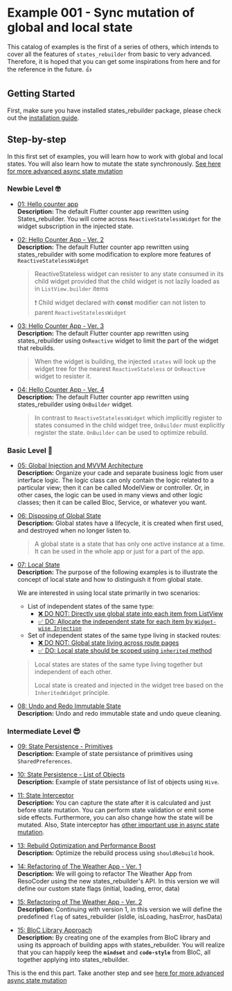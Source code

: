 # Example 001 - Sync mutation of global and local state

This catalog of examples is the first of a series of others, which intends to cover all the features of `states_rebuilder` from basic to very advanced. Therefore, it is hoped that you can get some inspirations from here and for the reference in the future. :+1:


## Getting Started
First, make sure you have installed states_rebuilder package, please check out the [installation guide](https://github.com/GIfatahTH/states_rebuilder/tree/master/states_rebuilder_package#getting-started-with-states_rebuilder). 


## Step-by-step
In this first set of examples, you will learn how to work with global and local states. You will also learn how to mutate the state synchronously. [See here for more advanced async state mutation](./../ex002_00_async_global_and_local_state)

### Newbie Level :nerd_face:

- [01: Hello counter app](https://github.com/GIfatahTH/states_rebuilder/blob/dev/examples/ex001_00_sync_global_and_local_state/lib/ex_001_00_default_counter_app.dart)
   <br /><b> Description: </b>
  The default Flutter counter app rewritten using States_rebuilder. You will come across `ReactiveStatelessWidget` for the widget subscription in the injected state.

- [02: Hello Counter App - Ver. 2](https://github.com/GIfatahTH/states_rebuilder/blob/dev/examples/ex001_00_sync_global_and_local_state/lib/ex_002_00_default_counter_app.dart)
   <br />**Description:**
  The default Flutter counter app rewritten using states_rebuilder with some modification to explore more features of `ReactiveStatelessWidget`
   > ReactiveStateless widget can resister to any state consumed in its child widget provided that the child widget is not lazily loaded as in `ListView.builder` items
   > 
   > :heavy_exclamation_mark:	 Child widget declared with **const** modifier can not listen to parent `ReactiveStatelessWidget`

- [03: Hello Counter App - Ver. 3](https://github.com/GIfatahTH/states_rebuilder/blob/dev/examples/ex001_00_sync_global_and_local_state/lib/ex_003_00_default_counter_app.dart)
   <br />**Description:**
  The default Flutter counter app rewritten using states_rebuilder using `OnReactive` widget to limit the part of the widget that rebuilds.
  > When the widget is building, the injected `states` will look up the widget tree for the nearest `ReactiveStateless` or `OnReactive` widget to resister it.

- [04: Hello Counter App - Ver. 4](https://github.com/GIfatahTH/states_rebuilder/blob/dev/examples/ex001_00_sync_global_and_local_state/lib/ex_004_00_default_counter_app.dart)
   <br />**Description:**
  The default Flutter counter app rewritten using states_rebuilder using `OnBuilder` widget.
  > In contrast to `ReactiveStatelessWidget` which implicitly register to states consumed in the child widget tree, `OnBuilder` must explicitly register the state. `OnBuilder` can be used to optimize rebuild.


### Basic Level :monocle_face:

- [05: Global Injection and MVVM Architecture](https://github.com/GIfatahTH/states_rebuilder/blob/dev/examples/ex001_00_sync_global_and_local_state/lib/ex_005_00_model_view_view_model_counter_app.dart)
   <br />**Description:**
  Organize your cade and separate business logic from user interface logic. The logic class can only contain the logic related to a particular view; then it can be called ModelView or controller. Or, in other cases, the logic can be used in many views and other logic classes; then it can be called Bloc, Service, or whatever you want.

 - [06: Disposing of Global State](https://github.com/GIfatahTH/states_rebuilder/blob/dev/examples/ex001_00_sync_global_and_local_state/lib/ex_006_00_disposing_state.dart)
   <br />**Description:**
  Global states have a lifecycle, it is created when first used, and destroyed when no longer listen to.
   > A global state is a state that has only one active instance at a time. It can be used in the whole app or just for a part of the app.

 - [07: Local State]()
   <br />**Description:**
  The purpose of the following examples is to illustrate the concept of local state and how to distinguish it from global state.

     We are interested in using local state primarily in two scenarios:
      * List of independent states of the same type:
         - [:x: DO NOT: Directly use global state into each item from ListView](https://github.com/GIfatahTH/states_rebuilder/blob/dev/examples/ex001_00_sync_global_and_local_state/lib/ex_007_00_local_state_the_wrong_way.dart)
         - [:white_check_mark: DO: Allocate the independent state for each item by `Widget-wise Injection`](https://github.com/GIfatahTH/states_rebuilder/blob/dev/examples/ex001_00_sync_global_and_local_state/lib/ex_008_00_local_state_the_right_way.dart)
      * Set of independent states of the same type living in stacked routes:
         - [:x: DO NOT: Global state living across route pages](https://github.com/GIfatahTH/states_rebuilder/blob/dev/examples/ex001_00_sync_global_and_local_state/lib/ex_009_00_local_state_the_wrong_way.dart)
         - [:white_check_mark: DO: Local state should be scoped using `inherited` method](https://github.com/GIfatahTH/states_rebuilder/blob/dev/examples/ex001_00_sync_global_and_local_state/lib/ex_010_00_local_state_the_right_way.dart)
    > Local states are states of the same type living together but independent of each other.
    > 
    > Local state is created and injected in the widget tree based on the `InheritedWidget` principle.
   
 - [08: Undo and Redo Immutable State](https://github.com/GIfatahTH/states_rebuilder/blob/dev/examples/ex001_00_sync_global_and_local_state/lib/ex_011_00_undo_and_redo_state.dart)
   <br />**Description:**
  Undo and redo immutable state and undo queue cleaning.


### Intermediate Level :sunglasses:

 - [09: State Persistence - Primitives](https://github.com/GIfatahTH/states_rebuilder/blob/dev/examples/ex001_00_sync_global_and_local_state/lib/ex_012_00_state_persistance.dart)
   <br />**Description:**
  Example of state persistance of primitives using `SharedPreferences`.

 - [10: State Persistence - List of Objects](https://github.com/GIfatahTH/states_rebuilder/blob/dev/examples/ex001_00_sync_global_and_local_state/lib/ex_013_00_state_persistance_List_of_Object.dart)
   <br />**Description:**
  Example of state persistance of list of objects using `Hive`.

 - [11: State Interceptor](https://github.com/GIfatahTH/states_rebuilder/blob/dev/examples/ex001_00_sync_global_and_local_state/lib/ex_014_00_state_interceptor.dart)
   <br />**Description:**
  You can capture the state after it is calculated and just before state mutation. You can perform state validation or emit some side effects. Furthermore, you can also change how the state will be mutated. Also, State interceptor has [other important use in async state mutation](./../ex002_00_async_global_and_local_state).

 - [13: Rebuild Optimization and Performance Boost](https://github.com/GIfatahTH/states_rebuilder/blob/dev/examples/ex001_00_sync_global_and_local_state/lib/ex_016_00_performance_optimization.dart)
   <br />**Description:**
  Optimize the rebuild process using `shouldRebuild` hook.

 - [14: Refactoring of The Weather App - Ver. 1](https://github.com/GIfatahTH/states_rebuilder/blob/dev/examples/ex001_00_sync_global_and_local_state/lib/ex_018_00_weather_app_example.dart)
   <br />**Description:**
    We will going to refactor The Weather App from ResoCoder using the new states_rebuilder's API. In this version we will define our custom state flags (initial, loading, error, data)

 - [15: Refactoring of The Weather App - Ver. 2](https://github.com/GIfatahTH/states_rebuilder/blob/dev/examples/ex001_00_sync_global_and_local_state/lib/ex_018_01_weather_app_example.dart)
   <br />**Description:**
   Continuing with version 1, in this version we will define the predefined `flag` of sates_rebuilder (isIdle, isLoading, hasError, hasData)

 - [15: BloC Library Approach](https://github.com/GIfatahTH/states_rebuilder/blob/dev/examples/ex001_00_sync_global_and_local_state/lib/ex_019_00_migration_from_bloc_library.dart)
   <br />**Description:**
   By creating one of the examples from BloC library and using its approach of building apps with states_rebuilder. You will realize that you can happily keep the **`mindset`** and **`code-style`** from BloC, all together applying into states_rebuilder.


This is the end this part. Take another step and see [here for more advanced async state mutation](./../ex002_00_async_global_and_local_state)